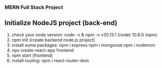 ### MERN Full Stack Project

## Initialize NodeJS project (back-end)
1. check your node version: node -v    & npm -v
    v20.13.1 (node)
    10.8.0 (npm)
2. npm init (create backend node.js project)
3. install some packages: 
    npm i express
    npm i mongoose
    npm i nodemon
4. npx create-react-app frontend
5. npm start    (frontend)
6. install routing: npm i react-router-dom

